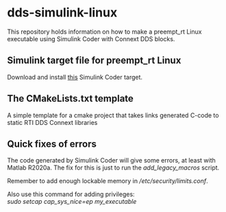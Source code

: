 # dds-simulink-linux
This repository holds information on how to make a preempt_rt Linux executable using Simulink Coder with Connext DDS blocks.

## Simulink target file for preempt_rt Linux
Download and install [this](https://github.com/CTU-IIG/ert_linux) Simulink Coder target.

## The CMakeLists.txt template
A simple template for a cmake project that takes links generated C-code to static RTI DDS Connext libraries

## Quick fixes of errors
The code generated by Simulink Coder will give some errors, at least with Matlab R2020a. The fix for this is just to run the _*add_legacy_macros*_ script.

Remember to add enough lockable memory in _/etc/security/limits.conf_.

Also use this command for adding privileges:\
_sudo setcap cap_sys_nice=ep my_executable_


